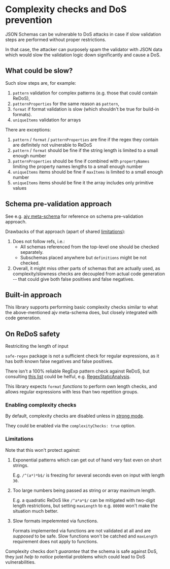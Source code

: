 # Complexity checks and DoS prevention

JSON Schemas can be vulnerable to DoS attacks in case if slow validation steps are performed
without proper restrictions.

In that case, the attacker can purposely spam the validator with JSON data which would slow the
validation logic down significantly and cause a DoS.

## What could be slow?

Such slow steps are, for example:

 1. `pattern` validation for complex patterns (e.g. those that could contain ReDoS),
 2. `patternProperties` for the same reason as `pattern`,
 3. `format` if format validation is slow (which shouldn't be true for build-in formats).
 4. `uniqueItems` validation for arrays

There are exceptions:

 1. `pattern` / `format` / `patternProperties` are fine if the regex they contain are definitely not
    vulnerable to ReDoS
 2. `pattern` / `format` should be fine if the string length is limited to a small enough number
 3. `patternProperties` should be fine if combined with `propertyNames` limiting the property names
    lengths to a small enough number
 4. `uniqueItems` items should be fine if `maxItems` is limited to a small enough number
 5. `uniqueItems` items should be fine it the array includes only primitive values

## Schema pre-validation approach
 
See e.g. [ajv meta-schema](https://github.com/ajv-validator/ajv/blob/master/lib/refs/json-schema-secure.json)
for reference on schema pre-validation approach.

Drawbacks of that approach (apart of shared [limitations](#limitations)):

 1. Does not follow refs, i.e.:
    * All schemas referenced from the top-level one should be checked separately.
    * Subschemas placed anywhere but `definitions` might be not checked.
 2. Overall, it might miss other parts of schemas that are actually used, as complexity/slowness
    checks are decoupled from actual code generation -- that could give both false positives and
    false negatives.

## Built-in approach

This library supports performing basic complexity checks similar to what the above-mentioned
ajv meta-schema does, but closely integrated with code generation. 

## On ReDoS safety

Restriciting the length of input 

`safe-regex` package is not a sufficient check for regular expressions, as it has both known
false negatives and false positives. 

There isn't a 100% reliable RegExp pattern check against ReDoS, but consulting
[this list](https://github.com/davisjam/vuln-regex-detector/blob/master/src/detect/README.md#which-detectors-do-we-use)
could be helful, e.g. [RegexStaticAnalysis](https://github.com/NicolaasWeideman/RegexStaticAnalysis).

This library expects `format` _functions_ to perform own length checks,
and allows regular expressions with less than two repetition groups.

### Enabling complexity checks

By default, complexity checks are disabled unless in [strong mode](./Strong-mode.md).

They could be enabled via the `complexityChecks: true` option.

### Limitations

Note that this won't protect against:

1. Exponential patterns which can get out of hand very fast even on short strings.

   E.g. `/^(a*)*b$/` is freezing for several seconds even on input with length `30`.

2. Too large numbers being passed as string or array maximum length.

   E.g. a quadratic ReDoS like `/^a*a*$/` can be mitigated with two-digit length restrictions, but
   setting `maxLength` to e.g. `80000` won't make the situation much better.
   
3. Slow formats impelemnted via functions.

   Formats implemented via functions are not validated at all and are _supposed_ to be safe.
   Slow functions won't be catched and `maxLength` requirement does not apply to functions.

Complexity checks don't _guarantee_ that the schema is safe against DoS, they just _help to notice_
potential problems which could lead to DoS vulnerabilities.
